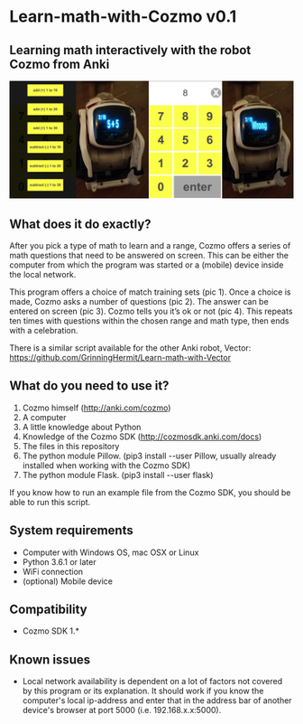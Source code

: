 # Learn-math-with-Cozmo v0.1
Learning math interactively with the robot Cozmo from Anki
-

![Learn-Math-With-Cozmo](static/img/math-cozmo-screenshot-v0.1.jpg)

What does it do exactly?
-
After you pick a type of math to learn and a range, Cozmo offers a series of math questions that need to be answered on screen. This can be either the computer from which the program was started or a (mobile) device inside the local network.

This program offers a choice of match training sets (pic 1). Once a choice is made, Cozmo asks a number of questions (pic 2). The answer can be entered on screen (pic 3). Cozmo tells you it’s ok or not (pic 4). This repeats ten times with questions within the chosen range and math type, then ends with a celebration.

There is a similar script available for the other Anki robot, Vector: https://github.com/GrinningHermit/Learn-math-with-Vector

What do you need to use it?
-
1. Cozmo himself (http://anki.com/cozmo)
2. A computer
3. A little knowledge about Python
4. Knowledge of the Cozmo SDK (http://cozmosdk.anki.com/docs)
5. The files in this repository
6. The python module Pillow. (pip3 install --user Pillow, usually already installed when working with the Cozmo SDK)
7. The python module Flask. (pip3 install --user flask)

If you know how to run an example file from the Cozmo SDK, you should be able to run this script. 

System requirements
-
- Computer with Windows OS, mac OSX or Linux
- Python 3.6.1 or later
- WiFi connection
- (optional) Mobile device

Compatibility
-
- Cozmo SDK 1.*
 
Known issues
-
- Local network availability is dependent on a lot of factors not covered by this program or its explanation. It should work if you know the computer's local ip-address and enter that in the address bar of another device's browser at port 5000 (i.e. 192.168.x.x:5000).
